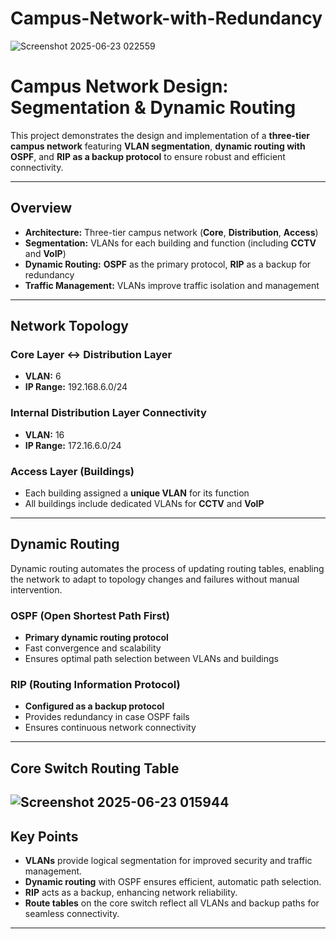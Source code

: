 # Campus-Network-with-Redundancy

![Screenshot 2025-06-23 022559](https://github.com/user-attachments/assets/a0af8b10-b2c2-442d-9133-c0e935e45a0c)

# **Campus Network Design: Segmentation & Dynamic Routing**

This project demonstrates the design and implementation of a **three-tier campus network** featuring **VLAN segmentation**, **dynamic routing with OSPF**, and **RIP as a backup protocol** to ensure robust and efficient connectivity.

---

## **Overview**

- **Architecture:** Three-tier campus network (**Core**, **Distribution**, **Access**)
- **Segmentation:** VLANs for each building and function (including **CCTV** and **VoIP**)
- **Dynamic Routing:** **OSPF** as the primary protocol, **RIP** as a backup for redundancy
- **Traffic Management:** VLANs improve traffic isolation and management

---

## **Network Topology**

### **Core Layer ↔ Distribution Layer**
- **VLAN:** 6
- **IP Range:** 192.168.6.0/24

### **Internal Distribution Layer Connectivity**
- **VLAN:** 16
- **IP Range:** 172.16.6.0/24

### **Access Layer (Buildings)**
- Each building assigned a **unique VLAN** for its function
- All buildings include dedicated VLANs for **CCTV** and **VoIP**

---

## **Dynamic Routing**

Dynamic routing automates the process of updating routing tables, enabling the network to adapt to topology changes and failures without manual intervention.

### **OSPF (Open Shortest Path First)**
- **Primary dynamic routing protocol**
- Fast convergence and scalability
- Ensures optimal path selection between VLANs and buildings

### **RIP (Routing Information Protocol)**
- **Configured as a backup protocol**
- Provides redundancy in case OSPF fails
- Ensures continuous network connectivity

---

## **Core Switch Routing Table**
![Screenshot 2025-06-23 015944](https://github.com/user-attachments/assets/e9efdf12-455b-4c3d-bf4c-4969f2606d28)
---

## **Key Points**

- **VLANs** provide logical segmentation for improved security and traffic management.
- **Dynamic routing** with OSPF ensures efficient, automatic path selection.
- **RIP** acts as a backup, enhancing network reliability.
- **Route tables** on the core switch reflect all VLANs and backup paths for seamless connectivity.

---

